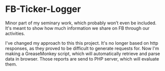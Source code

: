 # FB-Ticker-Logger
Minor part of my seminary work, which probably won’t even be included. It's meant to show how much information we share on FB through our activities.

I've changed my approach to this this project. It's no longer based on http responses, as they proved to be difficult to generate requests for. Now I'm making a GreaseMonkey script, which will automatically retrieve and parse data in browser. Those reports are send to PHP server, which will evaluate them.
